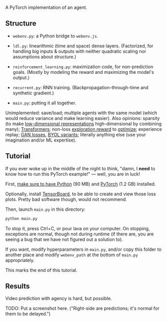 A PyTorch implementation of an agent.

## Structure

- `webenv.py`: a Python bridge to `webenv.js`.

- `ldl.py`: linearithmic (time and space) dense layers. (Factorized, for handling big inputs & outputs with neither quadratic scaling nor assumptions about structure.)

- `reinforcement_learning.py`: maximization code, for non-prediction goals. (Mostly by modeling the reward and maximizing the model's output.)

- `recurrent.py`: RNN training. (Backpropagation-through-time and synthetic gradient.)

- `main.py`: putting it all together.

Unimplemented: save/load; multiple agents with the same model (which would reduce variance and make learning easier). Also opinions: sparsity (to make [low-dimensional representations](https://arxiv.org/abs/1906.10720) high-dimensional by combining many); [Transformers](https://arxiv.org/abs/2103.03206); non-loss [exploration reward](https://arxiv.org/abs/2101.09458) to [optimize](http://proceedings.mlr.press/v32/silver14.pdf); experience replay; [GAN losses](https://phillipi.github.io/pix2pix/), [BYOL variants](https://openreview.net/pdf?id=bgQek2O63w); literally anything else (use your imagination and/or ML expertise).

## Tutorial

If you ever woke up in the middle of the night to think, "damn, I **need** to know how to run this PyTorch example!" — well, you are in luck!

First, [make sure to have Python](https://www.google.com/search?q=install+python) (90 MB) and [PyTorch](https://www.google.com/search?q=install+pytorch) (1.2 GB) installed.

Optionally, install [TensorBoard](https://www.google.com/search?q=install+tensorboard), to be able to create and view those loss plots. Pretty bad software though, would not recommend.

Then, launch `main.py` in this directory:

```bash
python main.py
```

To stop it, press Ctrl+C, or pour lava on your computer. On stopping, exceptions are normal, though not during runtime (if there are, you are seeing a bug that we have not figured out a solution to).

If you want, modify hyperparameters in `main.py`, and/or copy this folder to another place and modify `webenv_path` at the bottom of `main.py` appropriately.

This marks the end of this tutorial.

## Results

Video prediction with agency is hard, but possible.

TODO: Put a screenshot here. ("Right-side are predictions; it's normal for them to be delayed.")